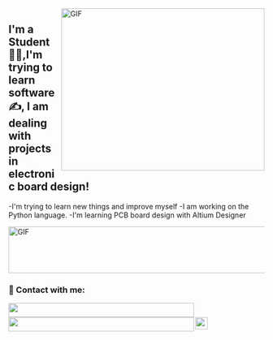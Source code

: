 <img align="right" alt="GIF" src="https://github.com/abhisheknaiidu/abhisheknaiidu/blob/master/code.gif?raw=true" width="400" height="320" />


## I'm a Student 👨‍🎓,I'm trying to learn software✍, I am dealing with projects in electronic board design!
-I'm trying to learn new things and improve myself
-I am working on the Python language.
-I'm learning PCB board design with Altium Designer


<img align="center" alt="GIF" src="https://s6.gifyu.com/images/code1-1.gif" width="553" height="92" />
<br />

### 📩 Contact with me: 

[<img align="left" height="28" width="365" src="https://i.hizliresim.com/docip71.png"/>][linkedin]
[<img align="left" height="28" width="365" src="https://i.hizliresim.com/mvocbph.png" />][instagram]
[<img align="left" height="24" width="24" src="https://cdn-icons-png.flaticon.com/512/281/281752.png" />][gmail]




<br />

[instagram]: https://www.instagram.com/06aras   
[linkedin]: https://www.linkedin.com/in/muhammet-furkan-aras-97732324a/
[gmail]: mailto:arasfurkan82@gmail.com
<br />



